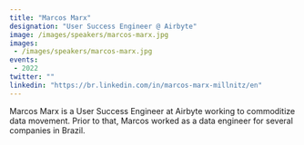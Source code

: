 ```yaml
---
title: "Marcos Marx"
designation: "User Success Engineer @ Airbyte"
image: /images/speakers/marcos-marx.jpg
images: 
 - /images/speakers/marcos-marx.jpg
events:
 - 2022
twitter: ""
linkedin: "https://br.linkedin.com/in/marcos-marx-millnitz/en"
---
```


Marcos Marx is a User Success Engineer at Airbyte working to commoditize data movement. Prior to that, Marcos worked as a data engineer for several companies in Brazil.
